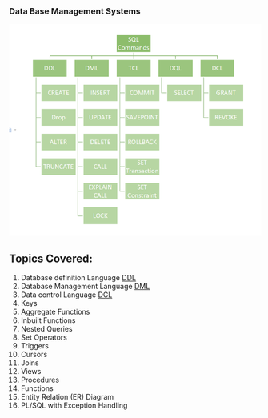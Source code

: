 ### Data Base Management Systems 

![ER](./ER%20Digram.png)

## Topics Covered:
1. Database definition Language  [DDL](<./1-DDL/ddl.md>)
2. Database Management Language [DML](<./2- DML/dml.md>)
3. Data control Language [DCL](<./3-DQL/DQL.md>)
4. Keys
5. Aggregate Functions 
6. Inbuilt Functions
7. Nested Queries
8. Set Operators
9. Triggers 
10. Cursors
11. Joins
12. Views
13. Procedures
14. Functions
15. Entity Relation (ER) Diagram
16. PL/SQL with Exception Handling